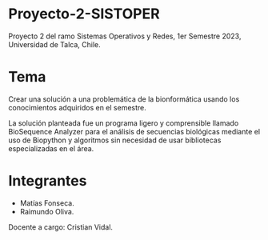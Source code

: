 # Proyecto-2-SISTOPER
Proyecto 2 del ramo Sistemas Operativos y Redes, 1er Semestre 2023, Universidad de Talca, Chile.

# Tema
Crear una solución a una problemática de la bionformática usando los conocimientos adquiridos en el semestre.

La solución planteada fue un programa ligero y comprensible llamado BioSequence Analyzer para el análisis de secuencias biológicas mediante el uso de Biopython y algoritmos sin necesidad de usar bibliotecas especializadas en el área.

# Integrantes
- Matías Fonseca.
- Raimundo Oliva.

Docente a cargo: Cristian Vidal.
